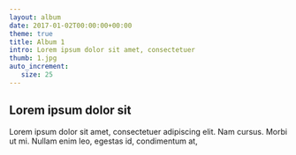```yaml
---
layout: album
date: 2017-01-02T00:00:00+00:00
theme: true
title: Album 1
intro: Lorem ipsum dolor sit amet, consectetuer
thumb: 1.jpg
auto_increment:
   size: 25
---
```


## Lorem ipsum dolor sit

Lorem ipsum dolor sit amet, consectetuer adipiscing elit. Nam cursus. Morbi ut mi. Nullam enim leo, egestas id, condimentum at,
